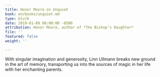 ```yaml
---
title: Honor Moore on Unquiet
book: en/books/unquiet.md
type: blurb
date: 2019-01-09 00:00:00 -0500
attribution: Honor Moore, author of *The Bishop’s Daughter*
file: ''
featured: false
weight: ''

---
```

With singular imagination and generosity, Linn Ullmann breaks new ground in the art of memory, transporting us into the sources of magic in her life with her enchanting parents.